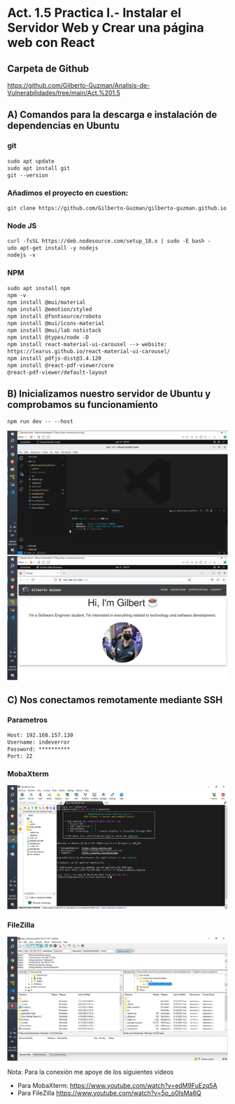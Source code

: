 # Act. 1.5 Practica I.- Instalar el Servidor Web y Crear una página web con React

## Carpeta de Github
https://github.com/Gilberto-Guzman/Analisis-de-Vulnerabilidades/tree/main/Act.%201.5

## A) Comandos para la descarga e instalación de dependencias en Ubuntu

### git
    sudo apt update
    sudo apt install git
    git --version

### Añadimos el proyecto en cuestion:

    git clone https://github.com/Gilberto-Guzman/gilberto-guzman.github.io

### Node JS
    curl -fsSL https://deb.nodesource.com/setup_18.x | sudo -E bash -
    udo apt-get install -y nodejs
    nodejs -v

### NPM
    sudo apt install npm
    npm -v
    npm install @mui/material
    npm install @emotion/styled
    npm install @fontsource/roboto
    npm install @mui/icons-material
    npm install @mui/lab notistack
    npm install @types/node -D 
    npm install react-material-ui-carousel --> website: https://learus.github.io/react-material-ui-carousel/
    npm install pdfjs-dist@3.4.120
    npm install @react-pdf-viewer/core
    @react-pdf-viewer/default-layout

## B) Inicializamos nuestro servidor de Ubuntu y comprobamos su funcionamiento

    npm run dev -- --host

![](imgs/capture_1.jpeg)
![](imgs/capture_2.jpeg)

## C) Nos conectamos remotamente mediante SSH

### Parametros
    Host: 192.168.157.130
    Username: indeverror
    Password: **********
    Port: 22

### MobaXterm
![](imgs/capture_3.jpeg)
### FileZilla
![](imgs/capture_4.jpeg)

Nota: Para la conexión me apoye de los siguientes videos
- Para MobaXterm: https://www.youtube.com/watch?v=edM9FuEzq5A
- Para FileZilla https://www.youtube.com/watch?v=5o_o0IsMa6Q
